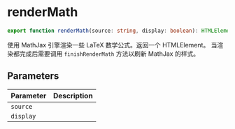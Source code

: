 <!--
 * @Author: luhaifeng666 youzui@hotmail.com
 * @Date: 2022-08-23 11:37:51
 * @LastEditors: luhaifeng666
 * @LastEditTime: 2023-02-16 10:08:31
 * @Description: 
-->
# renderMath

```ts
export function renderMath(source: string, display: boolean): HTMLElement;
```

使用 MathJax 引擎渲染一些 LaTeX 数学公式。返回一个 HTMLElement。
当渲染都完成后需要调用 `finishRenderMath` 方法以刷新 MathJax 的样式。

## Parameters

| Parameter | Description |
|-----------|-------------|
| `source` | |
| `display` | |

